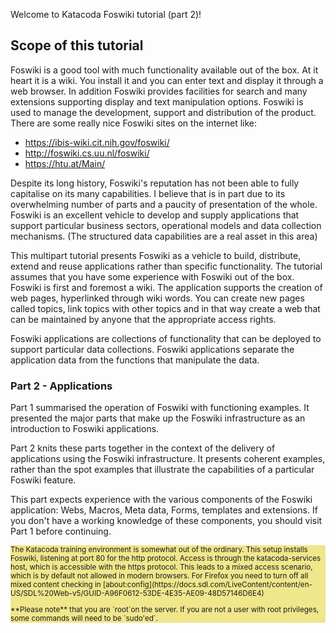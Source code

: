 Welcome to Katacoda Foswiki tutorial (part 2)!

## Scope of this tutorial

Foswiki is a good tool with much functionality available out of the box. At it heart it is a wiki.
You install it and you can enter text and display it through a web browser.
In addition Foswiki provides facilities for search and many extensions supporting display and text manipulation options.
Foswiki is used to manage the development, support and distribution of the product. There are some really nice Foswiki sites on the internet like:
*   https://ibis-wiki.cit.nih.gov/foswiki/
*   http://foswiki.cs.uu.nl/foswiki/
*   https://htu.at/Main/

Despite its long history, Foswiki's reputation has not been able to fully capitalise on its many capabilities.
I believe that is in part due to its overwhelming number of parts and a paucity of presentation of the whole.
Foswiki is an excellent vehicle to develop and supply applications that support particular business sectors, operational models and data collection mechanisms.
(The structured data capabilities are a real asset in this area)

This multipart tutorial presents Foswiki as a vehicle to build, distribute, extend and reuse applications rather than specific functionality.
The tutorial assumes that you have some experience with Foswiki out of the box.
Foswiki is first and foremost a wiki. The application supports the creation of web pages, hyperlinked through wiki words.
You can create new pages called topics, link topics with other topics and in that way create a web that can be maintained by anyone that the appropriate access rights.

Foswiki applications are collections of functionality that can be deployed to support particular data collections.
Foswiki applications separate the application data from the functions that manipulate the data.


### Part 2 - Applications
Part 1 summarised the operation of Foswiki with functioning examples.
It presented the major parts that make up the Foswiki infrastructure as an introduction to Foswiki applications.

Part 2 knits these parts together in the context of the delivery of applications using the Foswiki infrastructure.
It presents coherent examples, rather than the spot examples that illustrate the capabilities of a particular Foswiki feature.

This part expects experience with the various components of the Foswiki application:
Webs, Macros, Meta data, Forms, templates and extensions.
If you don't have a working knowledge  of these components, you should visit Part 1 before continuing.

<div style="background-color: khaki; font-size: smaller" >
The Katacoda training environment is somewhat out of the ordinary. This setup installs Foswiki, listening at port 80 for the http protocol.
Access is through the katacoda-services host, which is accessible with the https protocol.
This leads to a mixed access scenario, which is by default not allowed in modern browsers.
For Firefox  you need to turn off all mixed content checking in
[about:config](https://docs.sdl.com/LiveContent/content/en-US/SDL%20Web-v5/GUID-A96F0612-53DE-4E35-AE09-48D57146D6E4)
<p />
**Please note** that you are `root`on the server.
If you are not a user with root privileges, some commands will need to be `sudo'ed`.
</div>
